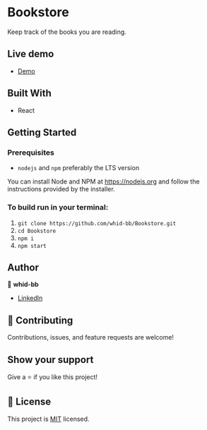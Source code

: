# Bookstore

Keep track of the books you are reading.

## Live demo

- [Demo](https://62d04a55a40e10245f30561c--bookstore-whid-bb.netlify.app)

## Built With

- React

## Getting Started

### Prerequisites

- `nodejs` and `npm` preferably the LTS version

You can install Node and NPM at https://nodejs.org and follow the instructions provided by the installer.

### To build run in your terminal:

1. `git clone https://github.com/whid-bb/Bookstore.git`
2. `cd Bookstore`
3. `npm i`
4. `npm start`

## Author

👤 **whid-bb**

- [LinkedIn](https://www.linkedin.com/in/bartosz-ka%C5%BAmierczak-46a810235/)

## 🤝 Contributing

Contributions, issues, and feature requests are welcome!

## Show your support

Give a ⭐️ if you like this project!

## 📝 License

This project is [MIT](./MIT.md) licensed.
